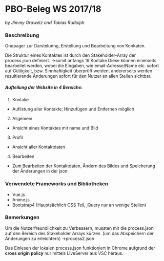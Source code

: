 # PBO-Beleg WS 2017/18

*by Jimmy Orawetz and
Tobias Rudolph*

### Beschreibung

Onepager zur Darstelunng, Erstellung und Bearbeitung von Konkaten.

Die Struktur eines Kontaktes ist durch den Stakeholder-Array der process.json definiert.
->somit anfangs 16 Kontake
Diese können einerseits bearbeitet werden, wobei die Eingaben, wie email-Adresse/Name etc. sofort auf Gültigkeit,
bzw. Sinnhaftigkeit überprüft werden, andererseits werden resultierende Änderungen sofort für den Nutzer 
an allen Stellen sichtbar.

##### Aufteilung der Website in 4 Bereiche:

1. Kontake
  - Auflistung aller Kontakte; Hinzufügen und Entfernen möglich

2. Allgemein
  - Ansicht eines Kontaktes mit name und Bild
  
3. Profil
  - Ansicht aller Kontaktdaten
  
4. Bearbeiten
  - Zum Bearbeiten der Kontaktdaten, Ändern des Bildes und Speicherung der Änderungen in der json
  
### Verwendete Frameworks und Bibliotheken

- Vue.js
- Anime.js
- Bootstrap4 (Hauptsächlich CSS Teil, jQuery nur an wenige Stellen)

### Bemerkungen

Um die Nutzerfreundlichkeit zu Verbessern, mussten mir die process.json auf den Bereich des Stakeholder Arrays kürzen.
(um das Abspeichern der Änderungen zu erleichtern) ->process2.json

Das Einlesen der lokalen process.json funktioniert in Chrome aufgrund der **cross origin policy** nur mittels LiveServer aus VSC heraus.










